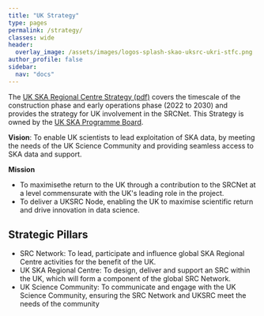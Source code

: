 ```yaml
---
title: "UK Strategy"
type: pages
permalink: /strategy/
classes: wide
header:
  overlay_image: /assets/images/logos-splash-skao-uksrc-ukri-stfc.png
author_profile: false
sidebar: 
  nav: "docs"
---
```


The [UK SKA Regional Centre Strategy (pdf)](https://www.ukri.org/wp-content/uploads/2022/04/STFC-220422-Funding-Opp-UKSKARegionalCentre2022-UKSRCStrategy.pdf) covers the timescale of the construction phase and early operations phase (2022 to 2030) and provides the strategy for UK involvement in the SRCNet. This Strategy is owned by the [UK SKA Programme Board](https://www.ukri.org/about-us/stfc/how-we-are-governed/advisory-boards/uk-ska-oversight-committee-and-programme-board/).

**Vision**: To enable UK scientists to lead exploitation of SKA data, by meeting the needs of the UK Science Community and providing seamless access to SKA data and support.

**Mission**
* To maximisethe return to the UK through a contribution to the SRCNet at a level commensurate with the UK's leading role in the project.
* To deliver a UKSRC Node, enabling the UK to maximise scientific return and drive innovation in data science.

## Strategic Pillars ##
* SRC Network: To lead, participate and influence global SKA Regional Centre activities for the benefit of the UK.
* UK SKA Regional Centre: To design, deliver and support an SRC within the UK, which will form a component of the global SRC Network.
* UK Science Community: To communicate and engage with the UK Science Community, ensuring the SRC Network and UKSRC meet the needs of the community
